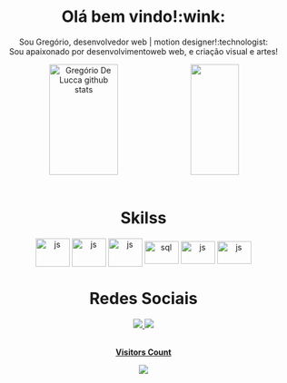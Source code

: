 <div align="center">
 <h1>Olá bem vindo!:wink:</h1>
  <p>Sou Gregório, desenvolvedor web | motion designer!:technologist:	
  <br> Sou apaixonado por desenvolvimentoweb web, e criação visual e artes!</p>

</div>

<div align="center">  
  <img width="49%" height="195px" src="https://github-readme-stats.vercel.app/api?username=gregoriodelucca&show_icons=true&count_private=true&hide_border=true&title_color=00bfbf&icon_color=00bfbf&text_color=c9d1d9&bg_color=0d1117" alt="Gregório De Lucca github stats" /> 
  <img width="41%" height="195px" src="https://github-readme-stats.vercel.app/api/top-langs/?username=gregoriodelucca&layout=compact&hide_border=true&title_color=00bfbf&text_color=00bfbf&bg_color=0d1117" />
</div>

<div align="center"><br>
  <h1>Skilss</h1>

  <img align="center" alt="js" height="50" width="60"     src="https://cdn.jsdelivr.net/gh/devicons/devicon/icons/php/php-original.svg">
  <img align="center" alt="js" height="50" width="60"    src="https://cdn.jsdelivr.net/gh/devicons/devicon/icons/mysql/mysql-original-wordmark.svg">
  <img align="center" alt="js" height="50" width="60"     src="https://cdn.jsdelivr.net/gh/devicons/devicon/icons/vuejs/vuejs-original-wordmark.svg">
  <img align="center" alt="sql" height="40" width="60"    src="https://cdn.jsdelivr.net/gh/devicons/devicon/icons/sass/sass-original.svg">
  <img align="center" alt="js" height="40" width="60"     src="https://cdn.jsdelivr.net/gh/devicons/devicon/icons/aftereffects/aftereffects-original.svg">
  <img align="center" alt="js" height="40" width="60"    src="https://cdn.jsdelivr.net/gh/devicons/devicon/icons/figma/figma-original.svg">
</div>


<div align="center"> 
 <h1>Redes Sociais</h1>
  <a href="https://www.instagram.com/gregoriolucca/" target="_blank"><img src="https://img.shields.io/badge/-Instagram-%23E4405F?style=for-the-  badge&logo=instagram&logoColor=white"</a>
  <a href="https://www.linkedin.com/in/gregoriodelucca/" target="_blank"><img src="https://img.shields.io/badge/-linkedin-blue?style=for-the-badge&logo=instagram&logoColor=white"</a>

</div> 

<div align="center">
<br><p align="centre"><b>Visitors Count</b></p>  
<p align="center"><img align="center" src="https://profile-counter.glitch.me/{MatheusAlvarez}/count.svg" /></p> 
<br></div>

